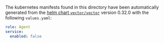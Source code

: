 The kubernetes manifests found in this directory have been automatically generated
from the [helm chart `vector/vector`](https://github.com/vectordotdev/helm-charts/tree/master/charts/vector)
version 0.32.0 with the following `values.yaml`:

```yaml
role: Agent
service:
  enabled: false
```
